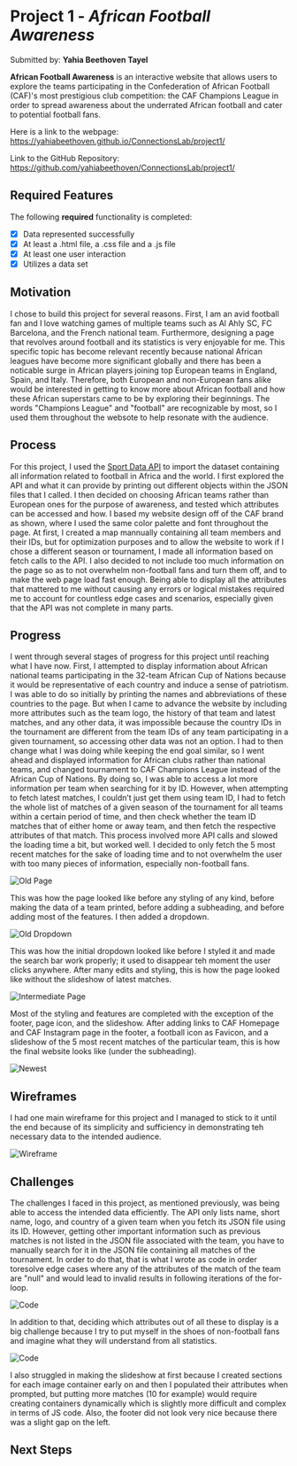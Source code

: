 
# Project 1 - *African Football Awareness*

Submitted by: **Yahia Beethoven Tayel**

**African Football Awareness** is an interactive website that allows users to explore the teams participating in the Confederation of African Football (CAF)'s most prestigious club competition: the CAF Champions League in order to spread awareness about the underrated African football and cater to potential football fans.

Here is a link to the webpage: 
https://yahiabeethoven.github.io/ConnectionsLab/project1/

Link to the GitHub Repository: 
https://github.com/yahiabeethoven/ConnectionsLab/project1/

## Required Features

The following **required** functionality is completed:

* [x] Data represented successfully
* [x] At least a .html file, a .css file and a .js file
* [x] At least one user interaction
* [x] Utilizes a data set

## Motivation
I chose to build this project for several reasons. First, I am an avid football fan and I love watching games of multiple teams such as Al Ahly SC, FC Barcelona, and the French national team. Furthermore, designing a page that revolves around football and its statistics is very enjoyable for me. This specific topic has become relevant recently because national African leagues have become more significant globally and there has been a noticable surge in African players joining top European teams in England, Spain, and Italy. Therefore, both European and non-European fans alike would be interested in getting to know more about African football and how these African superstars came to be by exploring their beginnings. The words "Champions League" and "football" are recognizable by most, so I used them throughout the websote to help resonate with the audience.

## Process
For this project, I used the <a href="https://app.sportdataapi.com/">Sport Data API</a> to import the dataset containing all information related to football in Africa and the world. I first explored the API and what it can provide by printing out different objects within the JSON files that I called. I then decided on choosing African teams rather than European ones for the purpose of awareness, and tested which attributes can be accessed and how. I based my website design off of the CAF brand as shown, where I used the same color palette and font throughout the page. At first, I created a map mannually containing all team members and their IDs, but for optimization purposes and to allow the website to work if I chose a different season or tournament, I made all information based on fetch calls to the API. I also decided to not include too much information on the page so as to not overwhelm non-football fans and turn them off, and to make the web page load fast enough. Being able to display all the attributes that mattered to me without causing any errors or logical mistakes required me to account for countless edge cases and scenarios, especially given that the API was not complete in many parts. 

## Progress
I went through several stages of progress for this project until reaching what I have now. First, I attempted to display information about African national teams participating in the 32-team African Cup of Nations because it would be representative of each country and induce a sense of patriotism. I was able to do so initially by printing the names and abbreviations of these countries to the page. But when I came to advance the website by including more attributes such as the team logo, the history of that team and latest matches, and any other data, it was impossible because the country IDs in the tournament are different from the team IDs of any team participating in a given tournament, so accessing other data was not an option. I had to then change what I was doing while keeping the end goal similar, so I went ahead and displayed information for African clubs rather than national teams, and changed tournament to CAF Champions League instead of the African Cup of Nations. By doing so, I was able to access a lot more information per team when searching for it by ID. However, when attempting to fetch latest matches, I couldn’t just get them using team ID, I had to fetch the whole list of matches of a given season of the tournament for all teams within a certain period of time, and then check whether the team ID matches that of either home or away team, and then fetch the respective attributes of that match. This process involved more API calls and slowed the loading time a bit, but worked well. I decided to only fetch the 5 most recent matches for the sake of loading time and to not overwhelm the user with too many pieces of information, especially non-football fans.

<img src="./resources/old_page.png" alt="Old Page"/>

This was how the page looked like before any styling of any kind, before making the data of a team printed, before adding a subheading, and before adding most of the features.
I then added a dropdown.

<img src="./resources/old_dropdown.png" alt="Old Dropdown"/>

This was how the initial dropdown looked like before I styled it and made the search bar work properly; it used to disappear teh moment the user clicks anywhere.
After many edits and styling, this is how the page looked like without the slideshow of latest matches.

<img src="./resources/page_without_slideshow.png" alt="Intermediate Page"/>

Most of the styling and features are completed with the exception of the footer, page icon, and the slideshow.
After adding links to CAF Homepage and CAF Instagram page in the footer, a football icon as Favicon, and a slideshow of the 5 most recent matches of the particular team, this is how the final website looks like (under the subheading).

<img src="./resources/newest.png" alt="Newest"/>

## Wireframes
I had one main wireframe for this project and I managed to stick to it until the end because of its simplicity and sufficiency in demonstrating teh necessary data to the intended audience.

<img src="./resources/project1_wireframe.png" alt="Wireframe"/>

## Challenges
The challenges I faced in this project, as mentioned previously, was being able to access the intended data efficiently. The API only lists name, short name, logo, and country of a given team when you fetch its JSON file using its ID. However, getting other important information such as previous matches is not listed in the JSON file associated with the team, you have to manually search for it in the JSON file containing all matches of the tournament. In order to do that, that is what I wrote as code in order toresolve edge cases where any of the attributes of the match of the team are "null" and would lead to invalid results in following iterations of the for-loop.

<img src="./resources/code_snippet.png" alt="Code"/>

In addition to that, deciding which attributes out of all these to display is a big challenge because I try to put myself in the shoes of non-football fans and imagine what they will understand from all statistics. 

<img src="./resources/json_sc.png" alt="Code"/>

I also struggled in making the slideshow at first because I created sections for each image container early on and then I populated their attributes when prompted, but putting more matches (10 for example) would require creating containers dynamically which is slightly more difficult and complex in terms of JS code. Also, the footer did not look very nice because there was a slight gap on the left. 

## Next Steps


